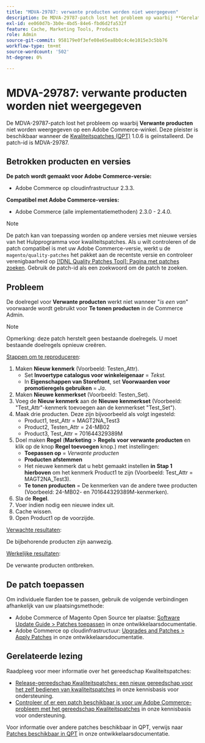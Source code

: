 ```yaml
---
title: "MDVA-29787: verwante producten worden niet weergegeven"
description: De MDVA-29787-patch lost het probleem op waarbij **Gerelateerde Producten** niet worden weergegeven op de voorzijde van een Adobe Commerce-winkel. Deze patch is beschikbaar wanneer [Quality Patches Tool (QPT)] (/help/announcements/adobe-commerce-announcements/magento-quality-patches-released-new-tool-to-self-serve-quality-patches.md) 1.0.6 is geïnstalleerd. De patch-id is MDVA-29787.
exl-id: ee060d7b-3b0e-4bd5-84e6-fbd6d2fa532f
feature: Cache, Marketing Tools, Products
role: Admin
source-git-commit: 958179e0f3efe08e65ea8b0c4c4e1015e3c5bb76
workflow-type: tm+mt
source-wordcount: '502'
ht-degree: 0%

---
```


# MDVA-29787: verwante producten worden niet weergegeven

De MDVA-29787-patch lost het probleem op waarbij **Verwante producten** niet worden weergegeven op een Adobe Commerce-winkel. Deze pleister is beschikbaar wanneer de [Kwaliteitspatches (QPT)](/help/announcements/adobe-commerce-announcements/magento-quality-patches-released-new-tool-to-self-serve-quality-patches.md) 1.0.6 is geïnstalleerd. De patch-id is MDVA-29787.

## Betrokken producten en versies

**De patch wordt gemaakt voor Adobe Commerce-versie:**

* Adobe Commerce op cloudinfrastructuur 2.3.3.

**Compatibel met Adobe Commerce-versies:**

* Adobe Commerce (alle implementatiemethoden) 2.3.0 - 2.4.0.

>[!NOTE]
>
>De patch kan van toepassing worden op andere versies met nieuwe versies van het Hulpprogramma voor kwaliteitspatches. Als u wilt controleren of de patch compatibel is met uw Adobe Commerce-versie, werkt u de `magento/quality-patches` het pakket aan de recentste versie en controleer verenigbaarheid op [[!DNL Quality Patches Tool]: Pagina met patches zoeken](https://devdocs.magento.com/quality-patches/tool.html#patch-grid). Gebruik de patch-id als een zoekwoord om de patch te zoeken.

## Probleem

De doelregel voor **Verwante producten** werkt niet wanneer &quot;*is een van*&quot; voorwaarde wordt gebruikt voor **Te tonen producten** in de Commerce Admin.

>[!NOTE]
>
>Opmerking: deze patch herstelt geen bestaande doelregels. U moet bestaande doelregels opnieuw creëren.

<u>Stappen om te reproduceren</u>:

1. Maken **Nieuw kenmerk** (Voorbeeld: Testen\_Attr).
   * Set **Invoertype catalogus voor winkeleigenaar** = *Tekst.*
   * In **Eigenschappen van Storefront**, set **Voorwaarden voor promotieregels gebruiken** = *Ja*.
1. Maken **Nieuwe kenmerkset** (Voorbeeld: Testen\_Set).
1. Voeg de **Nieuw kenmerk** aan de **Nieuwe kenmerkset** (Voorbeeld: &quot;Test\_Attr&quot;-kenmerk toevoegen aan de kenmerkset &quot;Test\_Set&quot;).
1. Maak drie producten. Deze zijn bijvoorbeeld als volgt ingesteld:
   * Product1, test\_Attr = MAGT2NA\_Test3
   * Product2, Testen\_Attr = 24-MB02
   * Product3, Test\_Attr = 701644329389M
1. Doel maken **Regel** (**Marketing**   > **Regels voor verwante producten** en klik op de knop **Regel toevoegen** knop.) met instellingen:
   * **Toepassen op** = *Verwante producten*
   * **Producten afstemmen**
   * Het nieuwe kenmerk dat u hebt gemaakt instellen **in** **Stap 1 hierboven** om het kenmerk Product1 te zijn (Voorbeeld: Test\_Attr = MAGT2NA\_Test3).
   * **Te tonen producten** = De kenmerken van de andere twee producten (Voorbeeld: 24-MB02- en 701644329389M-kenmerken).
1. Sla de **Regel**.
1. Voer indien nodig een nieuwe index uit.
1. Cache wissen.
1. Open Product1 op de voorzijde.

<u>Verwachte resultaten</u>:

De bijbehorende producten zijn aanwezig.

<u>Werkelijke resultaten</u>:

De verwante producten ontbreken.

## De patch toepassen

Om individuele flarden toe te passen, gebruik de volgende verbindingen afhankelijk van uw plaatsingsmethode:

* Adobe Commerce of Magento Open Source ter plaatse: [Software Update Guide > Patches toepassen](https://devdocs.magento.com/guides/v2.4/comp-mgr/patching/mqp.html) in onze ontwikkelaarsdocumentatie.
* Adobe Commerce op cloudinfrastructuur: [Upgrades and Patches > Apply Patches](https://devdocs.magento.com/cloud/project/project-patch.html) in onze ontwikkelaarsdocumentatie.

## Gerelateerde lezing

Raadpleeg voor meer informatie over het gereedschap Kwaliteitspatches:

* [Release-gereedschap Kwaliteitspatches: een nieuw gereedschap voor het zelf bedienen van kwaliteitspatches](/help/announcements/adobe-commerce-announcements/magento-quality-patches-released-new-tool-to-self-serve-quality-patches.md) in onze kennisbasis voor ondersteuning.
* [Controleer of er een patch beschikbaar is voor uw Adobe Commerce-probleem met het gereedschap Kwaliteitspatches](/help/support-tools/patches-available-in-qpt-tool/check-patch-for-magento-issue-with-magento-quality-patches.md) in onze kennisbasis voor ondersteuning.

Voor informatie over andere patches beschikbaar in QPT, verwijs naar [Patches beschikbaar in QPT](https://devdocs.magento.com/quality-patches/tool.html#patch-grid) in onze ontwikkelaarsdocumentatie.
